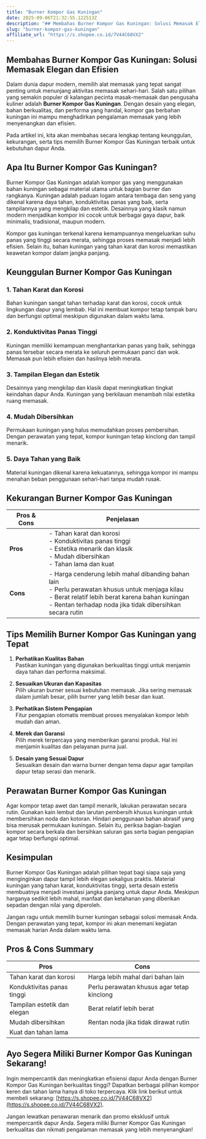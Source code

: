 ```yaml
---
title: "Burner Kompor Gas Kuningan"
date: 2025-09-06T21:32:55.122513Z
description: "## Membahas Burner Kompor Gas Kuningan: Solusi Memasak Elegan dan Efisien..."
slug: "burner-kompor-gas-kuningan"
affiliate_url: "https://s.shopee.co.id/7V44C68VX2"
---
```

## Membahas Burner Kompor Gas Kuningan: Solusi Memasak Elegan dan Efisien

Dalam dunia dapur modern, memilih alat memasak yang tepat sangat penting untuk menunjang aktivitas memasak sehari-hari. Salah satu pilihan yang semakin populer di kalangan pecinta masak-memasak dan pengusaha kuliner adalah **Burner Kompor Gas Kuningan**. Dengan desain yang elegan, bahan berkualitas, dan performa yang handal, kompor gas berbahan kuningan ini mampu menghadirkan pengalaman memasak yang lebih menyenangkan dan efisien.

Pada artikel ini, kita akan membahas secara lengkap tentang keunggulan, kekurangan, serta tips memilih Burner Kompor Gas Kuningan terbaik untuk kebutuhan dapur Anda.

## Apa Itu Burner Kompor Gas Kuningan?

Burner Kompor Gas Kuningan adalah kompor gas yang menggunakan bahan kuningan sebagai material utama untuk bagian burner dan rangkanya. Kuningan adalah paduan logam antara tembaga dan seng yang dikenal karena daya tahan, konduktivitas panas yang baik, serta tampilannya yang mengkilap dan estetik. Desainnya yang klasik namun modern menjadikan kompor ini cocok untuk berbagai gaya dapur, baik minimalis, tradisional, maupun modern.

Kompor gas kuningan terkenal karena kemampuannya mengeluarkan suhu panas yang tinggi secara merata, sehingga proses memasak menjadi lebih efisien. Selain itu, bahan kuningan yang tahan karat dan korosi memastikan keawetan kompor dalam jangka panjang.

## Keunggulan Burner Kompor Gas Kuningan

### 1. Tahan Karat dan Korosi  
Bahan kuningan sangat tahan terhadap karat dan korosi, cocok untuk lingkungan dapur yang lembab. Hal ini membuat kompor tetap tampak baru dan berfungsi optimal meskipun digunakan dalam waktu lama.

### 2. Konduktivitas Panas Tinggi  
Kuningan memiliki kemampuan menghantarkan panas yang baik, sehingga panas tersebar secara merata ke seluruh permukaan panci dan wok. Memasak pun lebih efisien dan hasilnya lebih merata.

### 3. Tampilan Elegan dan Estetik  
Desainnya yang mengkilap dan klasik dapat meningkatkan tingkat keindahan dapur Anda. Kuningan yang berkilauan menambah nilai estetika ruang memasak.

### 4. Mudah Dibersihkan  
Permukaan kuningan yang halus memudahkan proses pembersihan. Dengan perawatan yang tepat, kompor kuningan tetap kinclong dan tampil menarik.

### 5. Daya Tahan yang Baik  
Material kuningan dikenal karena kekuatannya, sehingga kompor ini mampu menahan beban penggunaan sehari-hari tanpa mudah rusak.

## Kekurangan Burner Kompor Gas Kuningan

| Pros & Cons | Penjelasan |
|--------------|------------|
| **Pros** | - Tahan karat dan korosi<br>- Konduktivitas panas tinggi<br>- Estetika menarik dan klasik<br>- Mudah dibersihkan<br>- Tahan lama dan kuat |
| **Cons** | - Harga cenderung lebih mahal dibanding bahan lain<br>- Perlu perawatan khusus untuk menjaga kilau<br>- Berat relatif lebih berat karena bahan kuningan<br>- Rentan terhadap noda jika tidak dibersihkan secara rutin |

## Tips Memilih Burner Kompor Gas Kuningan yang Tepat

1. **Perhatikan Kualitas Bahan**  
Pastikan kuningan yang digunakan berkualitas tinggi untuk menjamin daya tahan dan performa maksimal.

2. **Sesuaikan Ukuran dan Kapasitas**  
Pilih ukuran burner sesuai kebutuhan memasak. Jika sering memasak dalam jumlah besar, pilih burner yang lebih besar dan kuat.

3. **Perhatikan Sistem Pengapian**  
Fitur pengapian otomatis membuat proses menyalakan kompor lebih mudah dan aman.

4. **Merek dan Garansi**  
Pilih merek terpercaya yang memberikan garansi produk. Hal ini menjamin kualitas dan pelayanan purna jual.

5. **Desain yang Sesuai Dapur**  
Sesuaikan desain dan warna burner dengan tema dapur agar tampilan dapur tetap serasi dan menarik.

## Perawatan Burner Kompor Gas Kuningan

Agar kompor tetap awet dan tampil menarik, lakukan perawatan secara rutin. Gunakan kain lembut dan larutan pembersih khusus kuningan untuk membersihkan noda dan kotoran. Hindari penggunaan bahan abrasif yang bisa merusak permukaan kuningan. Selain itu, periksa bagian-bagian kompor secara berkala dan bersihkan saluran gas serta bagian pengapian agar tetap berfungsi optimal.

## Kesimpulan

Burner Kompor Gas Kuningan adalah pilihan tepat bagi siapa saja yang menginginkan dapur tampil lebih elegan sekaligus praktis. Material kuningan yang tahan karat, konduktivitas tinggi, serta desain estetis membuatnya menjadi investasi jangka panjang untuk dapur Anda. Meskipun harganya sedikit lebih mahal, manfaat dan ketahanan yang diberikan sepadan dengan nilai yang diperoleh.

Jangan ragu untuk memilih burner kuningan sebagai solusi memasak Anda. Dengan perawatan yang tepat, kompor ini akan menemani kegiatan memasak harian Anda dalam waktu lama.

## Pros & Cons Summary

| Pros | Cons |
|---------|----------|
| Tahan karat dan korosi | Harga lebih mahal dari bahan lain |
| Konduktivitas panas tinggi | Perlu perawatan khusus agar tetap kinclong |
| Tampilan estetik dan elegan | Berat relatif lebih berat |
| Mudah dibersihkan | Rentan noda jika tidak dirawat rutin |
| Kuat dan tahan lama | |

## Ayo Segera Miliki Burner Kompor Gas Kuningan Sekarang!

Ingin mempercantik dan meningkatkan efisiensi dapur Anda dengan Burner Kompor Gas Kuningan berkualitas tinggi? Dapatkan berbagai pilihan kompor keren dan tahan lama hanya di toko terpercaya. Klik link berikut untuk membeli sekarang: [https://s.shopee.co.id/7V44C68VX2](https://s.shopee.co.id/7V44C68VX2).

Jangan lewatkan penawaran menarik dan promo eksklusif untuk mempercantik dapur Anda. Segera miliki Burner Kompor Gas Kuningan berkualitas dan nikmati pengalaman memasak yang lebih menyenangkan!
